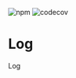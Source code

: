 ![npm](https://img.shields.io/npm/v/@txo-peer-dep/log)
![codecov](https://img.shields.io/codecov/c/github/technology-studio/log-peer)
# Log #

Log
